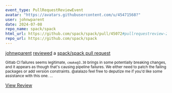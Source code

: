 ```yaml
---
event_type: PullRequestReviewEvent
avatar: "https://avatars.githubusercontent.com/u/45471568?"
user: johnwparent
date: 2024-07-08
repo_name: spack/spack
html_url: https://github.com/spack/spack/pull/45072#pullrequestreview-2164508019
repo_url: https://github.com/spack/spack
---
```


<a href='https://github.com/johnwparent' target='_blank'>johnwparent</a> <a href='https://github.com/spack/spack/pull/45072#pullrequestreview-2164508019' target='_blank'>reviewed</a> a <a href='https://github.com/spack/spack/pull/45072' target='_blank'>spack/spack pull request</a>

<small>Gitlab CI failures seems legitimate, `cmake@3.30` brings in some potentially breaking changes, and it appears as though that's causing pipeline failures. We either need to patch the failing packages or add version constraints. @alalazo feel free to deputize me if you'd like some assistance with this one....</small>

<a href='https://github.com/spack/spack/pull/45072#pullrequestreview-2164508019' target='_blank'>View Review</a>